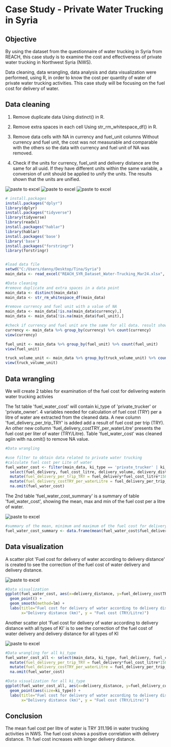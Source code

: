 # Case Study - Private Water Trucking in Syria

## Objective
By using the dataset from the questionnaire of water trucking in Syria from REACH, this case study is to examine the cost and effectiveness of private water trucking in Northwest Syria (NWS).

Data cleaning, data wrangling, data analysis and data visualization were performed, using R, in order to know the cost per quantity of water of private water trucking activities. This case study will be focusing on the fuel cost for delivery of water.

## Data cleaning
1. Remove duplicate data
Using distinct() in R.

2. Remove extra spaces in each cell
Using str_rm_whitespace_df() in R.

3. Remove data cells with NA in currency and fuel_unit columns
Without currency and fuel unit, the cost was not measurable and comparable with the others so the data with currency and fuel unit of NA was removed.

4. Check if the units for currency, fuel_unit and delivery distance are the same for all uuid.
If they have different units within the same variable, a conversion of unit should be applied to unify the units. The results shown that the units are unified.

![paste to excel](https://github.com/tinatmyiu/casestudy/blob/main/currency.PNG)
![paste to excel](https://github.com/tinatmyiu/casestudy/blob/main/fuel_unit.PNG)
![paste to excel](https://github.com/tinatmyiu/casestudy/blob/main/truck_volume_unit.PNG)


```r
# install.packages
install.packages("dplyr")
library(dplyr)
install.packages("tidyverse")
library(tidyverse)
library(readxl)
install.packages("hablar")
library(hablar)
install.packages('base')
library('base')
install.packages("forstringr")
library(forstringr)


#load data file
setwd("C:/Users/danny/Desktop/Tina/Syria")
main_data <- read_excel("REACH_SYR_Dataset_Water-Trucking_Mar24.xlsx", "Main Data")

#Data cleaning
#remove duplicate and extra spaces in a data point
main_data <- distinct(main_data)
main_data <- str_rm_whitespace_df(main_data)

#remove currency and fuel unit with a value of NA
main_data <- main_data[!is.na(main_data$currency),]
main_data <- main_data[!is.na(main_data$fuel_unit),]

#check if currency and fuel unit are the same for all data. result showed all currency and fuel unit were the same
currency <- main_data %>% group_by(currency) %>% count(currency)
view(currency)

fuel_unit <- main_data %>% group_by(fuel_unit) %>% count(fuel_unit)
view(fuel_unit)

truck_volume_unit <- main_data %>% group_by(truck_volume_unit) %>% count(truck_volume_unit)
view(truck_volume_unit)
```



## Data wrangling
We will create 2 tables for examination of the fuel cost for delivering waterin water trucking activies

The 1st table 'fuel_water_cost' will contain ki_type of 'private_trucker' or 'private_owner'. 4 variables needed for calculation of fuel cost (TRY) per a litre of water are extracted from the cleaned data.
A new column 'fuel_delivery_per_trip_TRY' is added add a result of fuel cost per trip (TRY).
An other new collumn 'fuel_delivery_costTRY_per_waterLitre' presents the fuel cost per liter of water (TRY/Litre).
Table 'fuel_water_cost' was cleaned agiin with na.omit() to remove NA value.

```r
#Data wrangling

#use filter to obtain data related to private water trucking
#calculate fuel cost per Lite of water
fuel_water_cost <- filter(main_data, ki_type == 'private_trucker' | ki_type == 'private_owner') %>%
  select(fuel_delivery, fuel_cost_litre, delivery_volume, delivery_distance) %>%
  mutate(fuel_delivery_per_trip_TRY = fuel_delivery*fuel_cost_litre*158.987294928) %>%
  mutate(fuel_delivery_costTRY_per_waterLitre = fuel_delivery_per_trip_TRY/delivery_volume) %>%
  na.omit(fuel_water_cost)
```



The 2nd table 'fuel_water_cost_summary' is a summary of table 'fuel_water_cost', showing the mean, max and min of the fuel cost per a litre of water.

![paste to excel](https://github.com/tinatmyiu/casestudy/blob/main/fuel_water_cost_summary.PNG)
  
```r
#summary of the mean, minimum and maximum of the fuel cost for delivery per litre water 
fuel_water_cost_summary <- data.frame(mean(fuel_water_cost$fuel_delivery_costTRY_per_waterLitre), min(fuel_water_cost$fuel_delivery_costTRY_per_waterLitre), max(fuel_water_cost$fuel_delivery_costTRY_per_waterLitre))
```

## Data visualization

A scatter plot 'Fuel cost for delivery of water according to delivery distance' is created to see the correction of the fuel cost of water delivery and delivery distance. 

![paste to excel](https://github.com/tinatmyiu/casestudy/blob/main/Fuel%20cost%20for%20delivery%20of%20water%20according%20to%20delivery%20distance.png)

```r
#Data visualization
ggplot(fuel_water_cost, aes(x=delivery_distance, y=fuel_delivery_costTRY_per_waterLitre)) + 
  geom_point() +
  geom_smooth(method=lm) +
  labs(title="Fuel cost for delivery of water according to delivery distance",
       x="Delivery distance (km)", y = "Fuel cost (TRY/Litre)")
```

Another scatter plot 'Fuel cost for delivery of water according to delivery distance with all types of KI' is to see the correction of the fuel cost of water delivery and delivery distance for all types of KI

![paste to excel](https://github.com/tinatmyiu/casestudy/blob/main/Fuel%20cost%20for%20delivery%20of%20water%20according%20to%20delivery%20distance%20with%20all%20types%20of%20KI.png)

```r
#Data wrangling for all ki_type
fuel_water_cost_all <- select(main_data, ki_type, fuel_delivery, fuel_cost_litre, delivery_volume, delivery_distance) %>%
  mutate(fuel_delivery_per_trip_TRY = fuel_delivery*fuel_cost_litre*158.987294928) %>%
  mutate(fuel_delivery_costTRY_per_waterLitre = fuel_delivery_per_trip_TRY/delivery_volume) %>%
  na.omit(fuel_water_cost)

#Data visualization for all ki_type
ggplot(fuel_water_cost_all, aes(x=delivery_distance, y=fuel_delivery_costTRY_per_waterLitre, color= ki_type)) + 
  geom_point(aes(size=ki_type)) +
  labs(title="Fuel cost for delivery of water according to delivery distance with all types of KI",
       x="Delivery distance (km)", y = "Fuel cost (TRY/Litre)")
```

## Conclusion
The mean fuel cost per litre of water is TRY 311.196 in water trucking activities in NWS. The fuel cost shows a positive correlation with delivery distance. Th fuel cost increases with longer delivery distance. 
